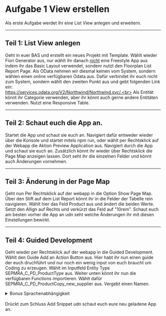 # Aufgabe 1 View erstellen

Als erste Aufgabe werdet ihr eine List View anlegen und erweitern.

---

## Teil 1: List View anlegen

Geht in euer BAS und erstellt ein neues Projekt mit Template. Wählt wieder Fiori Generator aus, nur wählt ihr danach <u>nicht</u> eine Freestyle App aus indem ihr das Basic Layout verwendet, sondenr nutzt den Floorplan List Report Page.
Als OData nehmen wir diesmal keinen vom System, sondern wählen einen online verfügbaren Odata aus. Dafür verbindet ihr euch nicht zum System, sondern wählt den zweiten Punkt aus und gebt folgenden Link ein:<br>
https://services.odata.org/V2/Northwind/Northwind.svc/.<br>
Als Entität könnt ihr Categorie verwenden, aber ihr könnt auch gerne andere Entitäten verwenden.
Nutzt eine Responsive Table.

---

## Teil 2: Schaut euch die App an.
Startet die App und schaut sie euch an. Navigiert dafür entweder wieder über die Konsole und startet mitels npm run, oder wählt per Rechtsklick auf der Webapp die Aktion Preview Application aus. Navigiert durch die App und schaut sie euch an. 
Zusätzlich könnt ihr wieder über Rechtsklick die Page Map anzeigen lassen. Dort seht ihr die einzelnen Felder und könnt auch Änderungen vornehmen.

---

## Teil 3: Änderung in der Page Map

Geht nun Per Rechtsklick auf der webapp in die Option Show Page Map. Über den Stift auf dem List Report könnt ihr in die Felder der Tabelle rein navigieren. Wählt hier das Feld Product aus und ändert die beiden Werte.
Setzt den Allign auf Rechts und verkürzt das Feld auf "10rem". Schaut euch am besten vorher die App an udn seht welche Änderungen ihr mit diesen Einstellungen bewirkt.

---

## Teil 4: Guided Development

Geht wieder per Rechtsklick auf der webapp in die Guided Development. Wählt den Guide Add an Action Button aus. Hier habt ihr nun einen guide der euch druchführt und nur noch ein wenig input von euch braucht um Coding zu erzeugen.
Wählt im Inputfeld Entity Type SEPMRA_C_PD_ProductType aus. Weiter unten könnt ihr nun die verfügbaren Functions importieren. Wählt dafür SEPMRA_C_PD_ProductCopy_new_supplier aus. Vergebt einen Namen.
<details>
  <summary>Bonus Sprachenabhängigkeit</summary>
    <blockquote>
    Wenn ihr wollt könnt ihr zusätzlich auf die Weltkugel innerhalb des Namensfeldes drücken. Damit ersetzt ihr den fest definierten Namen mit einer Variablen. Dies wird umgesetzt durch I18N Dateien. Es gibt einen Ordner der I18N heißt. Dort gibt es bereits eine Datei mit dem Namen i18n.properties. (Es kann sein das ihr voher add snippet drücken müsst) Legt zusätzlich die dateien i18n_en.properties und i18n_de.properties per Rechtsklick in den gleichen Ordner an. Dort könnt ihr das eben erstellte i18n Objekt im gleichen Format wie in der ursprünglichen i18n.properties Datei. <br>
      Beispiel: copyToNewSupplier=Copy to new Supplier <br>
      In der de datei könnt ihr dann einen deutschen Namen vergeben, in der en datei den englischen. Das Framework wählt die Sprache entsprechend der Anmeldesprache aus. 
    </blockquote>
</details>
<br>
Drückt zum Schluss Add Snippet udn schaut euch eure neu geladene App an.

